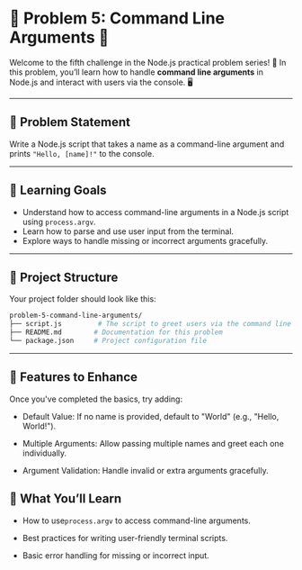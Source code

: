 # 🌟 Problem 5: Command Line Arguments 🌟

Welcome to the fifth challenge in the Node.js practical problem series! 🚀 In this problem, you’ll learn how to handle **command line arguments** in Node.js and interact with users via the console. 🖥️

---

## 📝 Problem Statement

Write a Node.js script that takes a name as a command-line argument and prints `"Hello, [name]!"` to the console.

---

## 🎯 Learning Goals

- Understand how to access command-line arguments in a Node.js script using `process.argv`.
- Learn how to parse and use user input from the terminal.
- Explore ways to handle missing or incorrect arguments gracefully.

---

## 📂 Project Structure

Your project folder should look like this:

```bash
problem-5-command-line-arguments/
├── script.js         # The script to greet users via the command line
├── README.md        # Documentation for this problem
└── package.json     # Project configuration file
```

---

## 🌟 Features to Enhance

Once you've completed the basics, try adding:

- Default Value: If no name is provided, default to "World" (e.g., "Hello, World!").

- Multiple Arguments: Allow passing multiple names and greet each one individually.

- Argument Validation: Handle invalid or extra arguments gracefully.

## 🧠 What You’ll Learn

- How to use`process.argv` to access command-line arguments.

- Best practices for writing user-friendly terminal scripts.

- Basic error handling for missing or incorrect input.
